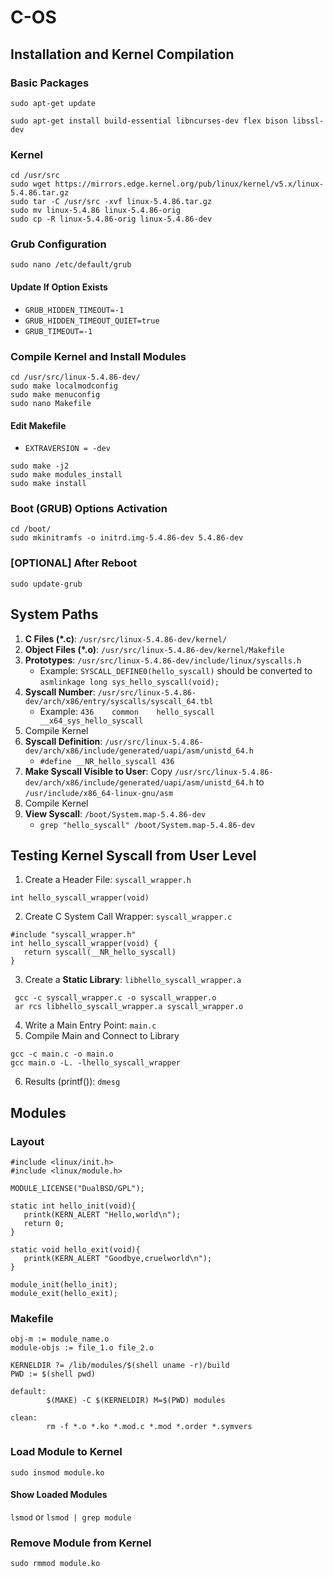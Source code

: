 # C-OS
## Installation and Kernel Compilation
### Basic Packages
```sudo apt-get update```

```sudo apt-get install build-essential libncurses-dev flex bison libssl-dev```
### Kernel
```
cd /usr/src
sudo wget https://mirrors.edge.kernel.org/pub/linux/kernel/v5.x/linux-5.4.86.tar.gz
sudo tar -C /usr/src -xvf linux-5.4.86.tar.gz
sudo mv linux-5.4.86 linux-5.4.86-orig
sudo cp -R linux-5.4.86-orig linux-5.4.86-dev
```
### Grub Configuration
```sudo nano /etc/default/grub```
#### Update If Option Exists
* ```GRUB_HIDDEN_TIMEOUT=-1```
* ```GRUB_HIDDEN_TIMEOUT_QUIET=true```
* ```GRUB_TIMEOUT=-1```
### Compile Kernel and Install Modules
```
cd /usr/src/linux-5.4.86-dev/
sudo make localmodconfig
sudo make menuconfig
sudo nano Makefile
```
#### Edit Makefile
* ```EXTRAVERSION = -dev```
```
sudo make -j2
sudo make modules_install
sudo make install
```
### Boot (GRUB) Options Activation
```
cd /boot/
sudo mkinitramfs -o initrd.img-5.4.86-dev 5.4.86-dev
```
### [OPTIONAL] After Reboot
```sudo update-grub```

## System Paths
1. **C Files (*.c)**: ```/usr/src/linux-5.4.86-dev/kernel/```
2. **Object Files (*.o)**: ```/usr/src/linux-5.4.86-dev/kernel/Makefile```
3. **Prototypes**: ```/usr/src/linux-5.4.86-dev/include/linux/syscalls.h```
    * Example: ```SYSCALL_DEFINE0(hello_syscall)``` should be converted to ```asmlinkage long sys_hello_syscall(void);```
4. **Syscall Number**: ```/usr/src/linux-5.4.86-dev/arch/x86/entry/syscalls/syscall_64.tbl```
    * Example: ```436    common    hello_syscall    __x64_sys_hello_syscall```
5. Compile Kernel
6. **Syscall Definition**: ```/usr/src/linux-5.4.86-dev/arch/x86/include/generated/uapi/asm/unistd_64.h```
   * ```#define __NR_hello_syscall 436```
7. **Make Syscall Visible to User**: Copy ```/usr/src/linux-5.4.86-dev/arch/x86/include/generated/uapi/asm/unistd_64.h``` to ```/usr/include/x86_64-linux-gnu/asm```
8. Compile Kernel
9. **View Syscall**: ```/boot/System.map-5.4.86-dev```
   * ```grep "hello_syscall" /boot/System.map-5.4.86-dev```

## Testing Kernel Syscall from User Level
1. Create a Header File: ```syscall_wrapper.h```
```
int hello_syscall_wrapper(void)
```
2. Create C System Call Wrapper: ```syscall_wrapper.c```
```
#include "syscall_wrapper.h"
int hello_syscall_wrapper(void) {
   return syscall(__NR_hello_syscall)
}
```
3. Create a **Static Library**: ```libhello_syscall_wrapper.a```
```
 gcc -c syscall_wrapper.c -o syscall_wrapper.o
 ar rcs libhello_syscall_wrapper.a syscall_wrapper.o
 ```
4. Write a Main Entry Point: ```main.c```
5. Compile Main and Connect to Library
```
gcc -c main.c -o main.o
gcc main.o -L. -lhello_syscall_wrapper
```
6. Results (printf()): ```dmesg```

## Modules
### Layout
```
#include <linux/init.h>
#include <linux/module.h>

MODULE_LICENSE("DualBSD/GPL");

static int hello_init(void){
   printk(KERN_ALERT "Hello,world\n");
   return 0;
}

static void hello_exit(void){
   printk(KERN_ALERT "Goodbye,cruelworld\n");
}

module_init(hello_init);
module_exit(hello_exit);
```

### Makefile
```
obj-m := module_name.o
module-objs := file_1.o file_2.o

KERNELDIR ?= /lib/modules/$(shell uname -r)/build
PWD := $(shell pwd)

default:
        $(MAKE) -C $(KERNELDIR) M=$(PWD) modules

clean:
        rm -f *.o *.ko *.mod.c *.mod *.order *.symvers
```
### Load Module to Kernel
```sudo insmod module.ko```
#### Show Loaded Modules
```lsmod``` or ```lsmod | grep module```
### Remove Module from Kernel
```sudo rmmod module.ko```
